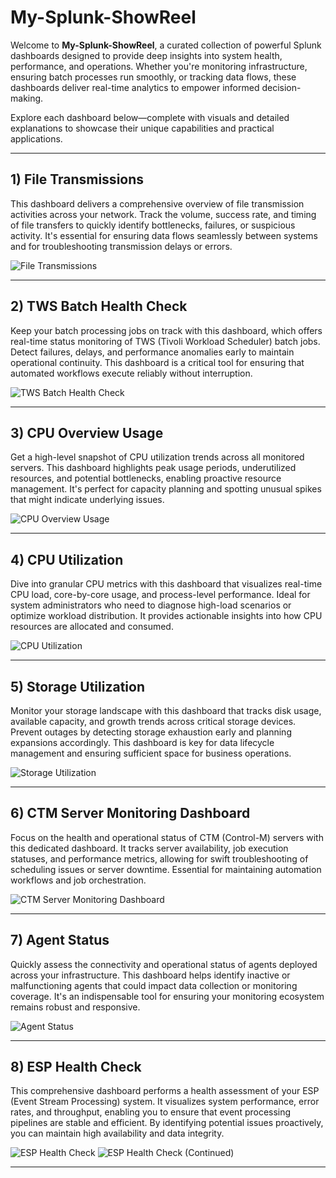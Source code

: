 # My-Splunk-ShowReel

Welcome to **My-Splunk-ShowReel**, a curated collection of powerful Splunk dashboards designed to provide deep insights into system health, performance, and operations. Whether you're monitoring infrastructure, ensuring batch processes run smoothly, or tracking data flows, these dashboards deliver real-time analytics to empower informed decision-making.

Explore each dashboard below—complete with visuals and detailed explanations to showcase their unique capabilities and practical applications.

---

## 1) File Transmissions

This dashboard delivers a comprehensive overview of file transmission activities across your network. Track the volume, success rate, and timing of file transfers to quickly identify bottlenecks, failures, or suspicious activity. It's essential for ensuring data flows seamlessly between systems and for troubleshooting transmission delays or errors.

![File Transmissions](images/File%20Transmissions.png)

---

## 2) TWS Batch Health Check

Keep your batch processing jobs on track with this dashboard, which offers real-time status monitoring of TWS (Tivoli Workload Scheduler) batch jobs. Detect failures, delays, and performance anomalies early to maintain operational continuity. This dashboard is a critical tool for ensuring that automated workflows execute reliably without interruption.

![TWS Batch Health Check](images/TWS%20Batch%20Health%20Check.png)

---

## 3) CPU Overview Usage

Get a high-level snapshot of CPU utilization trends across all monitored servers. This dashboard highlights peak usage periods, underutilized resources, and potential bottlenecks, enabling proactive resource management. It's perfect for capacity planning and spotting unusual spikes that might indicate underlying issues.

![CPU Overview Usage](images/CPU%20Overview%20Usage.png)

---

## 4) CPU Utilization

Dive into granular CPU metrics with this dashboard that visualizes real-time CPU load, core-by-core usage, and process-level performance. Ideal for system administrators who need to diagnose high-load scenarios or optimize workload distribution. It provides actionable insights into how CPU resources are allocated and consumed.

![CPU Utilization](images/CPU%20Utilization.png)

---

## 5) Storage Utilization

Monitor your storage landscape with this dashboard that tracks disk usage, available capacity, and growth trends across critical storage devices. Prevent outages by detecting storage exhaustion early and planning expansions accordingly. This dashboard is key for data lifecycle management and ensuring sufficient space for business operations.

![Storage Utilization](images/Storage%20Utilization.png)

---

## 6) CTM Server Monitoring Dashboard

Focus on the health and operational status of CTM (Control-M) servers with this dedicated dashboard. It tracks server availability, job execution statuses, and performance metrics, allowing for swift troubleshooting of scheduling issues or server downtime. Essential for maintaining automation workflows and job orchestration.

![CTM Server Monitoring Dashboard](images/CTM%20Server%20Monitoring%20Dashboard.png)

---

## 7) Agent Status

Quickly assess the connectivity and operational status of agents deployed across your infrastructure. This dashboard helps identify inactive or malfunctioning agents that could impact data collection or monitoring coverage. It's an indispensable tool for ensuring your monitoring ecosystem remains robust and responsive.

![Agent Status](images/Agent%20Status.png)

---

## 8) ESP Health Check

This comprehensive dashboard performs a health assessment of your ESP (Event Stream Processing) system. It visualizes system performance, error rates, and throughput, enabling you to ensure that event processing pipelines are stable and efficient. By identifying potential issues proactively, you can maintain high availability and data integrity.

![ESP Health Check](images/ESP%20Health%20Check.png)
![ESP Health Check (Continued)](images/ESP%20Health%20Check_1.png)

---
